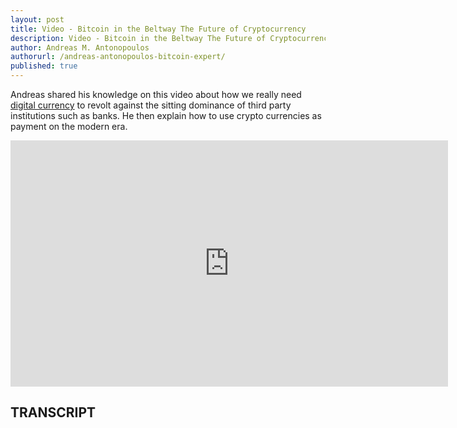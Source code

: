 ```yaml
---
layout: post
title: Video - Bitcoin in the Beltway The Future of Cryptocurrency
description: Video - Bitcoin in the Beltway The Future of Cryptocurrency
author: Andreas M. Antonopoulos
authorurl: /andreas-antonopoulos-bitcoin-expert/
published: true
---
```


<p>Andreas shared his knowledge on this video about how we really need <a href="/video-satoshis-thoughts-double-spending/">digital currency</a> to revolt against the sitting dominance of third party institutions such as banks. He then explain how to use crypto currencies as payment on the modern era.</p>

<center><iframe width="700" height="394" src="https://www.youtube.com/embed/tgEDOBgYg-g?list=PLPQwGV1aLnTthcG265_FYSaV24hFScvC0" frameborder="0" allowfullscreen></iframe></center>

<h2>TRANSCRIPT</h2>
